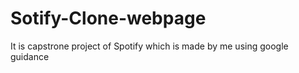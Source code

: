 # Sotify-Clone-webpage
It is capstrone project of Spotify which is made by me using google guidance
